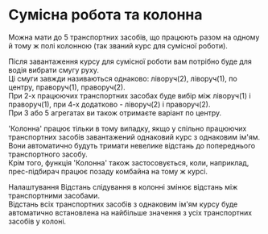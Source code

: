 # Сумісна робота та колонна  
Можна мати до 5 транспортних засобів, що працюють разом на одному й тому ж полі колонною (так званий курс для сумісної роботи).  


  
Після завантаження курсу для сумісної роботи вам потрібно буде для водія вибрати смугу руху.  
Ці смуги завжди називаються однаково: ліворуч(2), ліворуч(1), по центру, праворуч(1), праворуч(2).  
При 2-х працюючих транспортних засобах буде вибір між ліворуч(1) і праворуч(1), при 4-х додатково - ліворуч(2) і праворуч(2).  
При 3 або 5 агрегатах ви також отримаєте варіант по центру.  


  
'Колонна' працює тільки в тому випадку, якщо у спільно працюючих транспортних засобів завантажений однаковий курс з однаковим ім'ям.  
Вони автоматично будуть тримати невелике відстань до попереднього транспортного засобу.  
Крім того, функція 'Колонна' також застосовується, коли, наприклад, прес-підбирач працює позаду комбайна на тому ж курсі.  


  
Налаштування Відстань слідування в колонні змінює відстань між транспортними засобами.  
Відстань всіх транспортних засобів з однаковим ім'ям курсу буде автоматично встановлена на найбільше значення з усіх транспортних засобів у колоні.  


